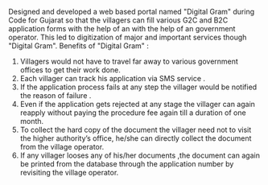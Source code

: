  Designed and developed a web based portal named "Digital Gram" during Code for Gujarat so that the villagers can fill various G2C and B2C application forms with the help of an with the help of an government operator. This led to digitization of major and important services though "Digital Gram".
 Benefits of "Digital Gram" : 
 1. Villagers would not have to travel far away to various government offices to get their work done.
 2. Each villager can track his application via SMS service .
 3. If the application process fails at any step the villager would be notified the reason of failure .
 4. Even if the application  gets rejected at any stage the villager can again reapply without paying the procedure fee again till a duration of one month.
 5. To collect the hard copy of the document the villager need not to visit the higher authority’s office, he/she can directly collect the document from the village operator.
 6. If any villager looses any of his/her documents ,the document can again be printed from the database through the application number by revisiting the village operator. 
